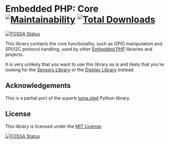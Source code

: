# Embedded PHP: Core [![Maintainability](https://api.codeclimate.com/v1/badges/f77f0a042260ca671735/maintainability)](https://codeclimate.com/github/embedded-php/core/maintainability) [![Total Downloads](https://poser.pugx.org/embedded-php/core/downloads)](//packagist.org/packages/embedded-php/core)
[![FOSSA Status](https://app.fossa.com/api/projects/git%2Bgithub.com%2Fembedded-php%2Fcore.svg?type=shield)](https://app.fossa.com/projects/git%2Bgithub.com%2Fembedded-php%2Fcore?ref=badge_shield)

This library contains the core functionality, such as GPIO manipulation and SPI/I2C protocol handling, used by other [Embedded PHP](https://github.com/embedded-php) libraries and projects.

It is very unlikely that you want to use this library as is and likely that you're looking for the [Sensors Library](https://github.com/embedded-php/sensors) or the [Display Library](https://github.com/embedded-php/display) instead.

## Acknowledgements

This is a partial port of the *superb* [luma.oled](https://github.com/rm-hull/luma.oled) Python library.

## License

This library is licensed under the [MIT License](LICENSE).


[![FOSSA Status](https://app.fossa.com/api/projects/git%2Bgithub.com%2Fembedded-php%2Fcore.svg?type=large)](https://app.fossa.com/projects/git%2Bgithub.com%2Fembedded-php%2Fcore?ref=badge_large)